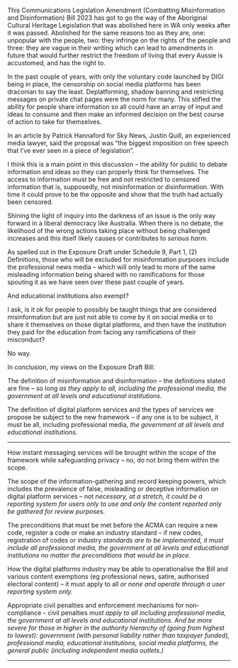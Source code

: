 This Communications Legislation Amendment (Combatting Misinformation and
Disinformation) Bill 2023 has got to go the way of the Aboriginal Cultural Heritage Legislation
that was abolished here in WA only weeks after it was passed. Abolished for the same
reasons too as they are, one: unpopular with the people, two: they infringe on the rights of
the people and three: they are vague in their writing which can lead to amendments in future
that would further restrict the freedom of living that every Aussie is accustomed, and has the
right to.

In the past couple of years, with only the voluntary code launched by DIGI being in place, the
censorship on social media platforms has been draconian to say the least. Deplatforming,
shadow banning and restricting messages on private chat pages were the norm for many.
This stifled the ability for people share information so all could have an array of input and
ideas to consume and then make an informed decision on the best course of action to take
for themselves.

In an article by Patrick Hannaford for Sky News, Justin Quill, an experienced media lawyer,
said the proposal was “the biggest imposition on free speech that I’ve ever seen in a piece of
legislation”.

I think this is a main point in this discussion – the ability for public to debate information and
ideas so they can properly think for themselves. The access to information must be free and
not restricted to censored information that is, supposedly, not misinformation or
disinformation. With time it could prove to be the opposite and show that the truth had
actually been censored.

Shining the light of inquiry into the darkness of an issue is the only way forward in a liberal
democracy like Australia. When there is no debate, the likelihood of the wrong actions taking
place without being challenged increases and this itself likely causes or contributes to
_serious harm._

As spelled out in the Exposure Draft under Schedule 9, Part 1, (2) Definitions, those who will
be excluded for misinformation purposes include the professional news media – which will
only lead to more of the same misleading information being shared with no ramifications for
those spouting it as we have seen over these past couple of years.

And educational institutions also exempt?

I ask, is it ok for people to possibly be taught things that are considered misinformation but
are just not able to come by it on social media or to share it themselves on those digital
platforms, and then have the institution they paid for the education from facing any
ramifications of their misconduct?

No way.

In conclusion, my views on the Exposure Draft Bill:

The definition of misinformation and disinformation – the definitions stated are fine – so long
_as they apply to all, including the professional media, the government at all levels and_
_educational institutions._

The definition of digital platform services and the types of services we propose be subject to
the new framework – if any one is to be subject, it must be all, including professional media,
_the government at all levels and educational institutions._


-----

How instant messaging services will be brought within the scope of the framework while
safeguarding privacy – no, do not bring them within the scope.

The scope of the information-gathering and record keeping powers, which includes the
prevalence of false, misleading or deceptive information on digital platform services – not
_necessary, at a stretch, it could be a reporting system for users only to use and only the_
_content reported only be gathered for review purposes._

The preconditions that must be met before the ACMA can require a new code, register a
code or make an industry standard – if new codes, registration of codes or industry
_standards are to be implemented, it must include all professional media, the government at_
_all levels and educational institutions no matter the preconditions that would be in place._

How the digital platforms industry may be able to operationalise the Bill and various content
exemptions (eg professional news, satire, authorised electoral content) – it must apply to all
_or none and operate through a user reporting system only._

Appropriate civil penalties and enforcement mechanisms for non-compliance – civil penalties
_must apply to all including professional media, the government at all levels and educational_
_institutions. And be more severe for those in higher in the authority hierarchy of (going from_
_highest to lowest): government (with personal liability rather than taxpayer funded),_
_professional media, educational institutions, social media platforms, the general public_
_(including independent media outlets.)_


-----


